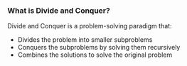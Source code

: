 ### What is Divide and Conquer?

Divide and Conquer is a problem-solving paradigm that:

- Divides the problem into smaller subproblems
- Conquers the subproblems by solving them recursively
- Combines the solutions to solve the original problem

